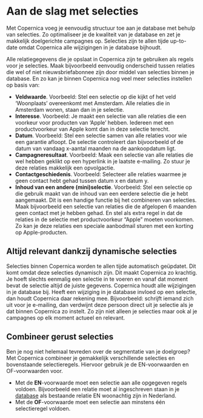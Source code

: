 # Aan de slag met selecties

Met Copernica voeg je eenvoudig structuur toe aan je database met behulp
van selecties. Zo optimaliseer je de kwaliteit van je database en zet je
makkelijk doelgerichte campagnes op. Selecties zijn te allen tijde
up-to-date omdat Copernica alle wijzigingen in je database bijhoudt.

Alle relatiegegevens die je opslaat in Copernica zijn te gebruiken als
regels voor je selecties. Maak bijvoorbeeld eenvoudig onderscheid tussen
relaties die wel of niet nieuwsbriefabonnee zijn door middel van
selecties binnen je database. En zo kan je binnen Copernica nog veel
meer selecties instellen op basis van:

-   **Veldwaarde**. Voorbeeld: Stel een selectie op die kijkt of het
    veld ‘Woonplaats’ overeenkomt met Amsterdam. Alle relaties die in
    Amsterdam wonen, staan dan in je selectie.
-   **Interesse**. Voorbeeld: Je maakt een selectie van alle relaties
    die een voorkeur voor producten van ‘Apple’ hebben. Iedereen met een
    productvoorkeur van Apple komt dan in deze selectie terecht.
-   **Datum**. Voorbeeld: Stel een selectie samen van alle relaties voor
    wie een garantie afloopt. De selectie controleert dan bijvoorbeeld
    of de datum van vandaag x-aantal maanden na de aankoopdatum ligt.
-   **Campagneresultaat**. Voorbeeld: Maak een selectie van alle
    relaties die wel hebben geklikt op een hyperlink in je laatste
    e-mailing. Zo stuur je deze relaties makkelijk een opvolgactie.
-   **Contactgeschiedenis**. Voorbeeld: Selecteer alle relaties waarmee
    je geen contact hebt gehad tussen datum x en datum y.
-   **Inhoud van een andere (mini)selectie**. Voorbeeld: Stel een
    selectie op die gebruik maakt van de inhoud van een eerdere selectie
    die je hebt aangemaakt. Dit is een handige functie bij het
    combineren van selecties. Maak bijvoorbeeld een selectie van
    relaties die de afgelopen 6 maanden geen contact met je hebben
    gehad. En stel als extra regel in dat de relaties in de selectie met
    productvoorkeur “Apple” moeten voorkomen. Zo kan je deze relaties
    een speciale aanbodmail sturen met een korting op Apple-producten.

Altijd relevant dankzij dynamische selecties
--------------------------------------------

Selecties binnen Copernica worden te allen tijde automatisch geüpdatet.
Dit komt omdat deze selecties dynamisch zijn. Dit maakt Copernica zo
krachtig. Je hoeft slechts eenmalig een selectie in te voeren en vanaf
dat moment bevat de selectie altijd de juiste gegevens. Copernica houdt
alle wijzigingen in je database bij. Heeft een wijziging in je database
invloed op een selectie, dan houdt Copernica daar rekening mee.
Bijvoorbeeld: schrijft iemand zich uit voor je e-mailing, dan verdwijnt
deze persoon direct uit je selectie als je dat binnen Copernica zo
instelt. Zo zijn niet alleen je selecties maar ook al je campagnes op
elk moment actueel en relevant.

Combineer gerust selecties
--------------------------

Ben je nog niet helemaal tevreden over de segmentatie van je doelgroep?
Met Copernica combineer je gemakkelijk verschillende selecties en
bovenstaande selectieregels. Hiervoor gebruik je de EN-voorwaarden en
OF-voorwaarden voor.

-   Met de **EN**-voorwaarde moet een selectie aan alle opgegeven regels
    voldoen. Bijvoorbeeld een relatie moet al ingeschreven staan in je
    [database](./creating-your-own-databases.md "Maak je eigen database")
    als bestaande relatie EN woonachtig zijn in Nederland.
-   Met de **OF**-voorwaarde moet een selectie aan minstens één
    selectieregel voldoen.

